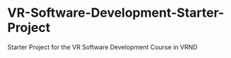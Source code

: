 # VR-Software-Development-Starter-Project
Starter Project for the VR Software Development Course in VRND
